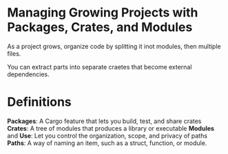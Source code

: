 # Managing Growing Projects with Packages, Crates, and Modules

As a project grows, organize code by splitting it inot modules, then multiple files.

You can extract parts into separate craetes that become external dependencies.

# Definitions

**Packages**: A Cargo feature that lets you build, test, and share crates
**Crates**: A tree of modules that produces a library or executable
**Modules** and **Use**: Let you control the organization, scope, and privacy of paths
**Paths**: A way of naming an item, such as a struct, function, or module.
